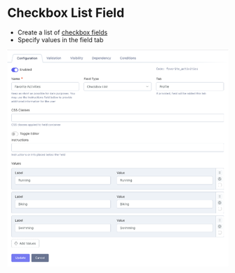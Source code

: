 # Checkbox List Field

- Create a list of [checkbox fields](https://getbootstrap.com/docs/5.2/forms/checks-radios/#checks)
- Specify values in the field tab

![Field Configuration](./images/checkbox-list.png 'Field Configuration')